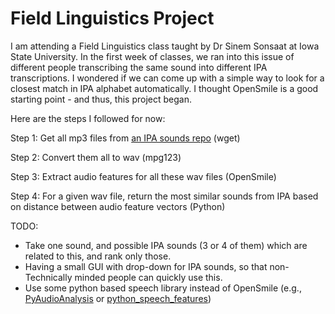 # Field Linguistics Project

I am attending a Field Linguistics class taught by Dr Sinem Sonsaat at Iowa State University. In the first week of classes, we ran into this issue of different people transcribing  the same sound into different IPA transcriptions. I wondered if we can come up with a simple way to look for a closest match in IPA alphabet automatically. I thought OpenSmile is a good starting point - and thus, this project began.

Here are the steps I followed for now: 

Step 1: Get all mp3 files from [an IPA sounds repo](http://web.uvic.ca/ling/resources/ipa/charts/IPAlab/IPAsounds/) (wget)

Step 2: Convert them all to wav (mpg123)

Step 3: Extract audio features for all these wav files (OpenSmile)

Step 4: For a given wav file, return the most similar sounds from IPA based on distance between audio feature vectors (Python)

TODO:
- Take one sound, and possible IPA sounds (3 or 4 of them) which are related to this, and rank only those.
- Having a small GUI with drop-down for IPA sounds, so that non-Technically minded people can quickly use this. 
- Use some python based speech library instead of OpenSmile (e.g., [PyAudioAnalysis](https://github.com/tyiannak/pyAudioAnalysis) or [python_speech_features](https://github.com/jameslyons/python_speech_features))
